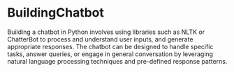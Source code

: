 # BuildingChatbot
Building a chatbot in Python involves using libraries such as NLTK or ChatterBot to process and understand user inputs, and generate appropriate responses. The chatbot can be designed to handle specific tasks, answer queries, or engage in general conversation by leveraging natural language processing techniques and pre-defined response patterns.
